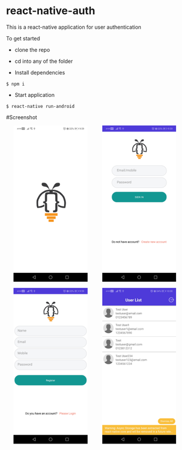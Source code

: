 # react-native-auth
This is a react-native application for user authentication

To get started

* clone the repo

* cd into any of the folder

* Install dependencies

```
$ npm i
```

* Start application

```
$ react-native run-android
```

#Screenshot

<img src="screens/screen1.jpg" width="40%" hspace="20"><img src="screens/screen2.jpg" width="40%" hspace="20">

<img src="screens/screen3.jpg" width="40%" hspace="20"><img src="screens/screen4.jpg" width="40%" hspace="20">
